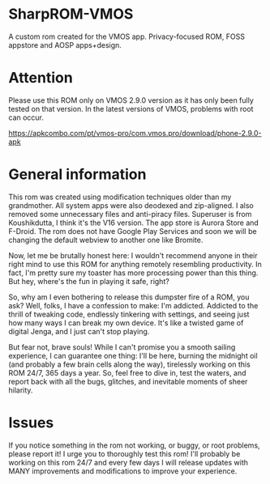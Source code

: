# SharpROM-VMOS
A custom rom created for the VMOS app. Privacy-focused ROM, FOSS appstore and AOSP apps+design.

# Attention
Please use this ROM only on VMOS 2.9.0 version as it has only been fully tested on that version. In the latest versions of VMOS, problems with root can occur.

https://apkcombo.com/pt/vmos-pro/com.vmos.pro/download/phone-2.9.0-apk

# General information
This rom was created using modification techniques older than my grandmother. All system apps were also deodexed and zip-aligned. I also removed some unnecessary files and anti-piracy files. Superuser is from Koushikdutta, I think it's the V16 version. The app store is Aurora Store and F-Droid. The rom does not have Google Play Services and soon we will be changing the default webview to another one like Bromite.

Now, let me be brutally honest here: I wouldn't recommend anyone in their right mind to use this ROM for anything remotely resembling productivity. In fact, I'm pretty sure my toaster has more processing power than this thing. But hey, where's the fun in playing it safe, right?

So, why am I even bothering to release this dumpster fire of a ROM, you ask? Well, folks, I have a confession to make: I'm addicted. Addicted to the thrill of tweaking code, endlessly tinkering with settings, and seeing just how many ways I can break my own device. It's like a twisted game of digital Jenga, and I just can't stop playing.

But fear not, brave souls! While I can't promise you a smooth sailing experience, I can guarantee one thing: I'll be here, burning the midnight oil (and probably a few brain cells along the way), tirelessly working on this ROM 24/7, 365 days a year. So, feel free to dive in, test the waters, and report back with all the bugs, glitches, and inevitable moments of sheer hilarity.

# Issues
If you notice something in the rom not working, or buggy, or root problems, please report it! I urge you to thoroughly test this rom! I'll probably be working on this rom 24/7 and every few days I will release updates with MANY improvements and modifications to improve your experience.
